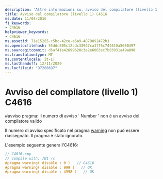 ```yaml
---
description: 'Altre informazioni su: avviso del compilatore (livello 1) C4616'
title: Avviso del compilatore (livello 1) C4616
ms.date: 11/04/2016
f1_keywords:
- C4616
helpviewer_keywords:
- C4616
ms.assetid: 71e15265-c5bc-42ce-a6a9-4879892472b1
ms.openlocfilehash: 55ddc805c12cdc33947ca1f76c744610a5650497
ms.sourcegitcommit: d6af41e42699628c3e2e6063ec7b03931a49a098
ms.translationtype: MT
ms.contentlocale: it-IT
ms.lasthandoff: 12/11/2020
ms.locfileid: "97208697"
---
```

# <a name="compiler-warning-level-1-c4616"></a>Avviso del compilatore (livello 1) C4616

\#avviso pragma: il numero di avviso ' Number ' non è un avviso del compilatore valido

Il numero di avviso specificato nel pragma [warning](../../preprocessor/warning.md) non può essere riassegnato. Il pragma è stato ignorato.

L'esempio seguente genera l'C4616:

```cpp
// C4616.cpp
// compile with: /W1 /c
#pragma warning( disable : 0 )   // C4616
#pragma warning( disable : 999 )   // OK
#pragma warning( disable : 4998 )   // OK
```

